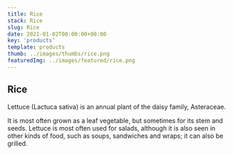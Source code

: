 ```yaml
---
title: Rice
stack: Rice
slug: Rice
date: 2021-01-02T00:00:00+00:00
key: 'products'
template: products
thumb: ../images/thumbs/rice.png
featuredImg: ../images/featured/rice.png
---
```

## Rice

Lettuce (Lactuca sativa) is an annual plant of the daisy family, Asteraceae.

It is most often grown as a leaf vegetable, but sometimes for its stem and seeds. Lettuce is most often used for salads, although it is also seen in other kinds of food, such as soups, sandwiches and wraps; it can also be grilled.
